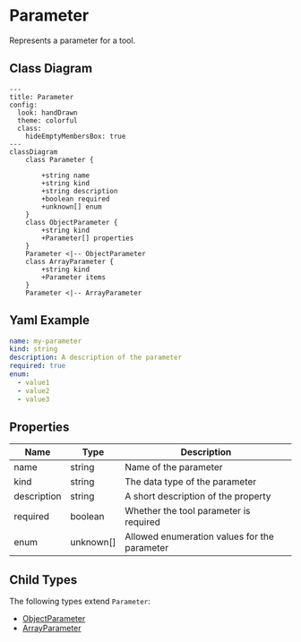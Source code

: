 # Parameter

Represents a parameter for a tool.

## Class Diagram

```mermaid
---
title: Parameter
config:
  look: handDrawn
  theme: colorful
  class:
    hideEmptyMembersBox: true
---
classDiagram
    class Parameter {
      
        +string name
        +string kind
        +string description
        +boolean required
        +unknown[] enum
    }
    class ObjectParameter {
        +string kind
        +Parameter[] properties
    }
    Parameter <|-- ObjectParameter
    class ArrayParameter {
        +string kind
        +Parameter items
    }
    Parameter <|-- ArrayParameter
```

## Yaml Example

```yaml
name: my-parameter
kind: string
description: A description of the parameter
required: true
enum:
  - value1
  - value2
  - value3

```

## Properties

| Name | Type | Description |
| ---- | ---- | ----------- |
| name | string | Name of the parameter  |
| kind | string | The data type of the parameter  |
| description | string | A short description of the property  |
| required | boolean | Whether the tool parameter is required  |
| enum | unknown[] | Allowed enumeration values for the parameter  |

## Child Types

The following types extend `Parameter`:

- [ObjectParameter](ObjectParameter.md)
- [ArrayParameter](ArrayParameter.md)
